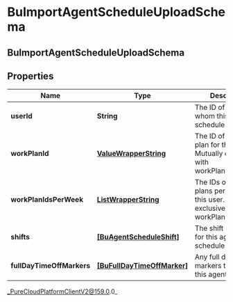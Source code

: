 # BuImportAgentScheduleUploadSchema

## BuImportAgentScheduleUploadSchema

## Properties

|Name | Type | Description | Notes|
|------------ | ------------- | ------------- | -------------|
| **userId** | **String** | The ID of the user to whom this agent schedule applies | |
| **workPlanId** | [**ValueWrapperString**](ValueWrapperString) | The ID of the work plan for this user.  Mutually exclusive with workPlanIdsPerWeek | [optional] |
| **workPlanIdsPerWeek** | [**ListWrapperString**](ListWrapperString) | The IDs of the work plans per week for this user.  Mutually exclusive with workPlanId | [optional] |
| **shifts** | [**[BuAgentScheduleShift]**](BuAgentScheduleShift) | The shift definitions for this agent schedule | [optional] |
| **fullDayTimeOffMarkers** | [**[BuFullDayTimeOffMarker]**](BuFullDayTimeOffMarker) | Any full day time off markers that apply to this agent schedule | [optional] |



_PureCloudPlatformClientV2@159.0.0_
